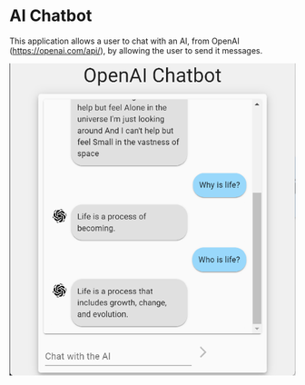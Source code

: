 # AI Chatbot

This application allows a user to chat with an AI, from OpenAI (https://openai.com/api/), by allowing the user to send it messages. 

![image of chat layout](https://github.com/Ishancorp/ai-chatbot/blob/master/github_view/chatview2.png)
